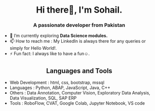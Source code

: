 <h1 align="center">Hi there👋, I'm Sohail.</h1>
<h3 align="center">A passionate developer from Pakistan</h3>

- 🌱 I’m currently exploring **Data Science modules.**
- 📫 How to reach me : My LinkedIn is always there for any queries or simply for Hello World!.
- ⚡ Fun fact: I always like to have a fun☺️.

<h2 align="center">Languages and Tools</h2>

- Web Development : html, css, bootstrap, mssql
- Languages : Python, ABAP, JavaScript, Java, C++
- Others : Data Annotation, Computer Vision, Exploratory Data Analysis, Data Visualization, SQL, SAP ERP
- Tools : RoboFlow, CVAT, Google Colab, Jupyter Notebook, VS code

<!--
**kazmisohail/kazmisohail** is a ✨ _special_ ✨ repository because its `README.md` (this file) appears on your GitHub profile.

Here are some ideas to get you started:

- 🔭 I’m currently working on ...
- 🌱 I’m currently learning ...
- 👯 I’m looking to collaborate on ...
- 🤔 I’m looking for help with ...
- 💬 Ask me about ...
- 📫 How to reach me: ...
- 😄 Pronouns: ...
- ⚡ Fun fact: ...



![AWS](./img/aws.svg)
![Django](./img/django.svg)
![MySQL](./img/mysql.svg)
![Linux](./img/linux.svg)
<img width=50 src="https://cdn.jsdelivr.net/gh/devicons/devicon/icons/grafana/grafana-original.svg"/>

-->
